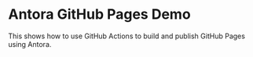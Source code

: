 # Antora GitHub Pages Demo

This shows how to use GitHub Actions to build and publish GitHub Pages using Antora.
